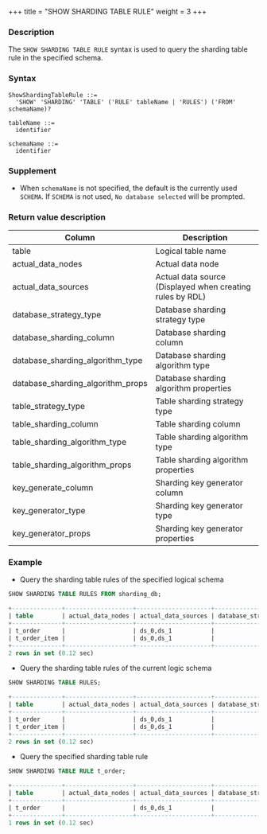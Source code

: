 +++
title = "SHOW SHARDING TABLE RULE"
weight = 3
+++


### Description

The `SHOW SHARDING TABLE RULE` syntax is used to query the sharding table rule in the specified schema.

### Syntax
```
ShowShardingTableRule ::=
  'SHOW' 'SHARDING' 'TABLE' ('RULE' tableName | 'RULES') ('FROM' schemaName)?

tableName ::=
  identifier

schemaName ::=
  identifier
```

### Supplement
- When `schemaName` is not specified, the default is the currently used `SCHEMA`. If `SCHEMA` is not used, `No database selected` will be prompted.

 ### Return value description

| Column                            | Description                                               |
| --------------------------------- | --------------------------------------------------------- |
| table                             | Logical table name                                        |
| actual_data_nodes                 | Actual data node                                          |
| actual_data_sources               | Actual data source (Displayed when creating rules by RDL) |
| database_strategy_type            | Database sharding strategy type                           |
| database_sharding_column          | Database sharding column                                  |
| database_sharding_algorithm_type  | Database sharding algorithm type                          |
| database_sharding_algorithm_props | Database sharding algorithm properties                    |
| table_strategy_type               | Table sharding strategy type                              |
| table_sharding_column             | Table sharding column                                     |
| table_sharding_algorithm_type     | Table sharding algorithm type                             |
| table_sharding_algorithm_props    | Table sharding algorithm properties                       |
| key_generate_column               | Sharding key generator column                             |
| key_generator_type                | Sharding key generator type                               |
| key_generator_props               | Sharding key generator properties                         |

 ### Example
- Query the sharding table rules of the specified logical schema
```sql
SHOW SHARDING TABLE RULES FROM sharding_db;
```
```sql
+--------------+-------------------+---------------------+------------------------+--------------------------+----------------------------------+-----------------------------------+---------------------+-----------------------+-------------------------------+--------------------------------+---------------------+--------------------+---------------------+
| table        | actual_data_nodes | actual_data_sources | database_strategy_type | database_sharding_column | database_sharding_algorithm_type | database_sharding_algorithm_props | table_strategy_type | table_sharding_column | table_sharding_algorithm_type | table_sharding_algorithm_props | key_generate_column | key_generator_type | key_generator_props |
+--------------+-------------------+---------------------+------------------------+--------------------------+----------------------------------+-----------------------------------+---------------------+-----------------------+-------------------------------+--------------------------------+---------------------+--------------------+---------------------+
| t_order      |                   | ds_0,ds_1           |                        |                          |                                  |                                   | mod                 | order_id              | mod                           | sharding-count=4               |                     |                    |                     |
| t_order_item |                   | ds_0,ds_1           |                        |                          |                                  |                                   | mod                 | order_id              | mod                           | sharding-count=4               |                     |                    |                     |
+--------------+-------------------+---------------------+------------------------+--------------------------+----------------------------------+-----------------------------------+---------------------+-----------------------+-------------------------------+--------------------------------+---------------------+--------------------+---------------------+
2 rows in set (0.12 sec)
```

- Query the sharding table rules of the current logic schema
```sql
SHOW SHARDING TABLE RULES;
```
```sql
+--------------+-------------------+---------------------+------------------------+--------------------------+----------------------------------+-----------------------------------+---------------------+-----------------------+-------------------------------+--------------------------------+---------------------+--------------------+---------------------+
| table        | actual_data_nodes | actual_data_sources | database_strategy_type | database_sharding_column | database_sharding_algorithm_type | database_sharding_algorithm_props | table_strategy_type | table_sharding_column | table_sharding_algorithm_type | table_sharding_algorithm_props | key_generate_column | key_generator_type | key_generator_props |
+--------------+-------------------+---------------------+------------------------+--------------------------+----------------------------------+-----------------------------------+---------------------+-----------------------+-------------------------------+--------------------------------+---------------------+--------------------+---------------------+
| t_order      |                   | ds_0,ds_1           |                        |                          |                                  |                                   | mod                 | order_id              | mod                           | sharding-count=4               |                     |                    |                     |
| t_order_item |                   | ds_0,ds_1           |                        |                          |                                  |                                   | mod                 | order_id              | mod                           | sharding-count=4               |                     |                    |                     |
+--------------+-------------------+---------------------+------------------------+--------------------------+----------------------------------+-----------------------------------+---------------------+-----------------------+-------------------------------+--------------------------------+---------------------+--------------------+---------------------+
2 rows in set (0.12 sec)
```
- Query the specified sharding table rule
```sql
SHOW SHARDING TABLE RULE t_order;
```
```sql
+--------------+-------------------+---------------------+------------------------+--------------------------+----------------------------------+-----------------------------------+---------------------+-----------------------+-------------------------------+--------------------------------+---------------------+--------------------+---------------------+
| table        | actual_data_nodes | actual_data_sources | database_strategy_type | database_sharding_column | database_sharding_algorithm_type | database_sharding_algorithm_props | table_strategy_type | table_sharding_column | table_sharding_algorithm_type | table_sharding_algorithm_props | key_generate_column | key_generator_type | key_generator_props |
+--------------+-------------------+---------------------+------------------------+--------------------------+----------------------------------+-----------------------------------+---------------------+-----------------------+-------------------------------+--------------------------------+---------------------+--------------------+---------------------+
| t_order      |                   | ds_0,ds_1           |                        |                          |                                  |                                   | mod                 | order_id              | mod                           | sharding-count=4               |                     |                    |                     |
+--------------+-------------------+---------------------+------------------------+--------------------------+----------------------------------+-----------------------------------+---------------------+-----------------------+-------------------------------+--------------------------------+---------------------+--------------------+---------------------+
1 rows in set (0.12 sec)
```

